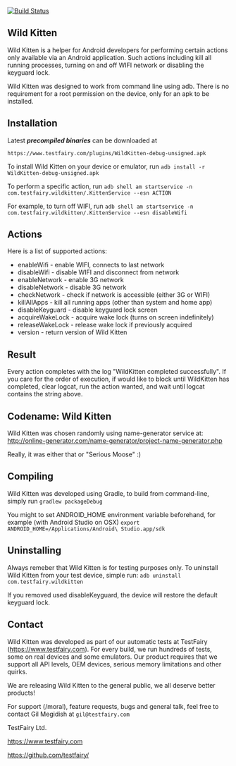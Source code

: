 [![Build Status](https://travis-ci.org/giltsl/wild-kitten.svg?branch=master)](https://travis-ci.org/giltsl/wild-kitten)

Wild Kitten
-----------

Wild Kitten is a helper for Android developers for performing certain actions only
available via an Android application. Such actions including kill all running processes,
turning on and off WIFI network or disabling the keyguard lock.

Wild Kitten was designed to work from command line using adb. There is no requirement
for a root permission on the device, only for an apk to be installed.

Installation
------------

Latest ***precompiled binaries*** can be downloaded at 
```
https://www.testfairy.com/plugins/WildKitten-debug-unsigned.apk
```

To install Wild Kitten on your device or emulator, run
`adb install -r WildKitten-debug-unsigned.apk`

To perform a specific action, run
`adb shell am startservice -n com.testfairy.wildkitten/.KittenService --esn ACTION`

For example, to turn off WIFI, run
`adb shell am startservice -n com.testfairy.wildkitten/.KittenService --esn disableWifi`

Actions
-------

Here is a list of supported actions:

* enableWifi        - enable WIFI, connects to last network
* disableWifi       - disable WIFI and disconnect from network
* enableNetwork     - enable 3G network
* disableNetwork    - disable 3G network
* checkNetwork      - check if network is accessible (either 3G or WIFI)
* killAllApps       - kill all running apps (other than system and home app)
* disableKeyguard   - disable keyguard lock screen
* acquireWakeLock   - acquire wake lock (turns on screen indefinitely)
* releaseWakeLock   - release wake lock if previously acquired
* version           - return version of Wild Kitten

Result
------

Every action completes with the log "WildKitten completed successfully". If you care for the
order of execution, if would like to block until WildKitten has completed, clear logcat, run
the action wanted, and wait until logcat contains the string above.

Codename: Wild Kitten
---------------------

Wild Kitten was chosen randomly using name-generator service at:
http://online-generator.com/name-generator/project-name-generator.php

Really, it was either that or "Serious Moose" :)

Compiling
---------

Wild Kitten was developed using Gradle, to build from command-line, simply run
`gradlew packageDebug`

You might to set ANDROID_HOME environment variable beforehand, for example (with Android Studio on OSX)
`export ANDROID_HOME=/Applications/Android\ Studio.app/sdk`

Uninstalling
------------

Always remeber that Wild Kitten is for testing purposes only. To uninstall Wild Kitten from your test device, simple run:
`adb uninstall com.testfairy.wildkitten`

If you removed used disableKeyguard, the device will restore the default keyguard lock.

Contact
-------

Wild Kitten was developed as part of our automatic tests at TestFairy (https://www.testfairy.com).
For every build, we run hundreds of tests, some on real devices and some emulators. Our product
requires that we support all API levels, OEM devices, serious memory limitations and other quirks.

We are releasing Wild Kitten to the general public, we all deserve better products!

For support (/moral), feature requests, bugs and general talk, feel free to contact Gil Megidish at
`gil@testfairy.com`

TestFairy Ltd.


https://www.testfairy.com


https://github.com/testfairy/


